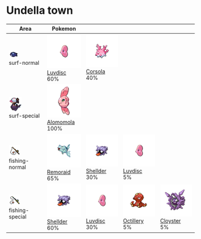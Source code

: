 # Undella town

| Area                                                                             | Pokemon                                                                                           | &nbsp;                                                                                         | &nbsp;                                                                                          | &nbsp;                                                                                        |
| -------------------------------------------------------------------------------- | ------------------------------------------------------------------------------------------------- | ---------------------------------------------------------------------------------------------- | ----------------------------------------------------------------------------------------------- | --------------------------------------------------------------------------------------------- |
| ![surf-normal](../../img/items/surf-normal.png)<br/>surf-normal<br/>             | ![luvdisc](../../img/pokemon/370.png) <br/>[Luvdisc](/blaze-black-wiki/pokemon/370) <br/>60%      | ![corsola](../../img/pokemon/222.png) <br/>[Corsola](/blaze-black-wiki/pokemon/222) <br/>40%   |
| ![surf-special](../../img/items/surf-special.png)<br/>surf-special<br/>          | ![alomomola](../../img/pokemon/594.png) <br/>[Alomomola](/blaze-black-wiki/pokemon/594) <br/>100% |
| ![fishing-normal](../../img/items/fishing-normal.png)<br/>fishing-normal<br/>    | ![remoraid](../../img/pokemon/223.png) <br/>[Remoraid](/blaze-black-wiki/pokemon/223) <br/>65%    | ![shellder](../../img/pokemon/090.png) <br/>[Shellder](/blaze-black-wiki/pokemon/090) <br/>30% | ![luvdisc](../../img/pokemon/370.png) <br/>[Luvdisc](/blaze-black-wiki/pokemon/370) <br/>5%     |
| ![fishing-special](../../img/items/fishing-special.png)<br/>fishing-special<br/> | ![shellder](../../img/pokemon/090.png) <br/>[Shellder](/blaze-black-wiki/pokemon/090) <br/>60%    | ![luvdisc](../../img/pokemon/370.png) <br/>[Luvdisc](/blaze-black-wiki/pokemon/370) <br/>30%   | ![octillery](../../img/pokemon/224.png) <br/>[Octillery](/blaze-black-wiki/pokemon/224) <br/>5% | ![cloyster](../../img/pokemon/091.png) <br/>[Cloyster](/blaze-black-wiki/pokemon/091) <br/>5% |